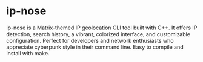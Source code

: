 # ip-nose
ip-nose is a Matrix-themed IP geolocation CLI tool built with C++. It offers IP detection, search history, a vibrant, colorized interface, and customizable configuration. Perfect for developers and network enthusiasts who appreciate cyberpunk style in their command line. Easy to compile and install with make.
